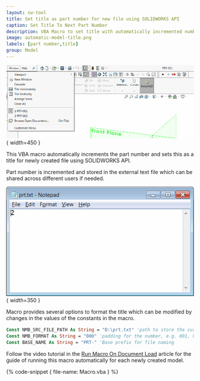 ```yaml
---
layout: sw-tool
title: Set title as part number for new file using SOLIDWORKS API
caption: Set Title To Next Part Number
description: VBA Macro to set title with automatically incremented number from the shared file using SOLIDWORKS API for new files
image: automatic-model-title.png
labels: [part number,title]
group: Model
---
```

![Model title set to part number](automatic-model-title.png){ width=450 }

This VBA macro automatically increments the part number and sets this as a title for newly created file using SOLIDWORKS API.

Part number is incremented and stored in the external text file which can be shared across different users if needed.

![Current part number value in the text file](part-number-storage-file.png){ width=350 }

Macro provides several options to format the title which can be modified by changes in the values of the constants in the macro.

~~~ vb
Const NMB_SRC_FILE_PATH As String = "D:\prt.txt" 'path to store the current part index
Const NMB_FORMAT As String = "000" 'padding for the number, e.g. 001, 002, instead of 1, 2
Const BASE_NAME As String = "PRT-" 'Base prefix for file naming
~~~

Follow the video tutorial in the [Run Macro On Document Load](solidworks-api/application/documents/handle-document-load/) article for the guide of running this macro automatically for each newly created model.

{% code-snippet { file-name: Macro.vba } %}
